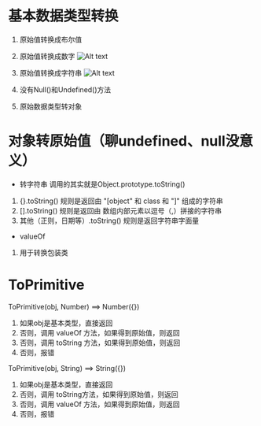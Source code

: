 # 基本数据类型转换
1. 原始值转换成布尔值
2. 原始值转换成数字
![Alt text](image.png)

3. 原始值转换成字符串
![Alt text](image-1.png)

4. 没有Null()和Undefined()方法

5. 原始数据类型转对象

# 对象转原始值（聊undefined、null没意义）
- 转字符串 调用的其实就是Object.prototype.toString()
1. {}.toString() 规则是返回由 "[object" 和 class 和 "]" 组成的字符串
2. [].toString() 规则是返回由 数组内部元素以逗号（,）拼接的字符串
3. 其他（正则，日期等）.toString() 规则是返回字符串字面量

- valueOf
1. 用于转换包装类


# ToPrimitive
ToPrimitive(obj, Number)  ==> Number({})
1. 如果obj是基本类型，直接返回
2. 否则，调用 valueOf 方法，如果得到原始值，则返回
3. 否则，调用 toString 方法，如果得到原始值，则返回
4. 否则，报错

ToPrimitive(obj, String)  ==> String({})
1. 如果obj是基本类型，直接返回
2. 否则，调用 toString方法，如果得到原始值，则返回
3. 否则，调用 valueOf 方法，如果得到原始值，则返回
4. 否则，报错
